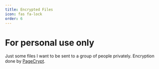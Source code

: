 ```yaml
---
title: Encrypted Files
icon: fas fa-lock
order: 6
---
```


# For personal use only
Just some files I want to be sent to a group of people privately. Encryption done by [PageCrypt](https://www.maxlaumeister.com/pagecrypt/).
